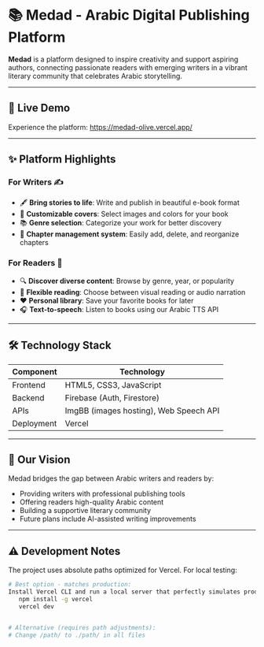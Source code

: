 # 📚 Medad - Arabic Digital Publishing Platform  

**Medad** is a platform designed to inspire creativity and support aspiring authors, connecting passionate readers with emerging writers in a vibrant literary community that celebrates Arabic storytelling.

---

## 🎯 Live Demo  
Experience the platform: https://medad-olive.vercel.app/ 

---

## ✨ Platform Highlights  

### For Writers ✍️  
- 🖋️ **Bring stories to life**: Write and publish in beautiful e-book format  
- 🎨 **Customizable covers**: Select images and colors for your book  
- 📚 **Genre selection**: Categorize your work for better discovery  
- 📂 **Chapter management system**: Easily add, delete, and reorganize chapters
  
### For Readers 📖  
- 🔍 **Discover diverse content**: Browse by genre, year, or popularity  
- 📖 **Flexible reading**: Choose between visual reading or audio narration  
- ❤️ **Personal library**: Save your favorite books for later  
- 🎧 **Text-to-speech**: Listen to books using our Arabic TTS API  

---

## 🛠 Technology Stack  

| Component       | Technology                         |
|-----------------|----------------------------------|
| Frontend        | HTML5, CSS3, JavaScript           |
| Backend         | Firebase (Auth, Firestore)        |
| APIs            | ImgBB (images hosting), Web Speech API       |
| Deployment      | Vercel                           |

---

## 🌟 Our Vision  
Medad bridges the gap between Arabic writers and readers by:  
- Providing writers with professional publishing tools  
- Offering readers high-quality Arabic content  
- Building a supportive literary community  
- Future plans include AI-assisted writing improvements  

---

## ⚠️ Development Notes  
The project uses absolute paths optimized for Vercel. For local testing:  
```bash
# Best option - matches production:
Install Vercel CLI and run a local server that perfectly simulates production  
   npm install -g vercel
   vercel dev


# Alternative (requires path adjustments):
# Change /path/ to ./path/ in all files
